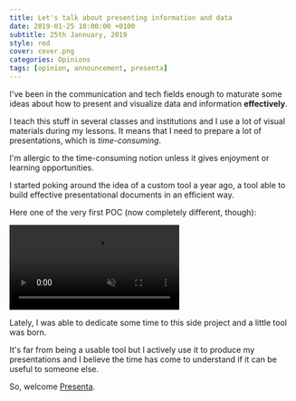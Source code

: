```yaml
---
title: Let's talk about presenting information and data
date: 2019-01-25 10:00:00 +0100
subtitle: 25th Jannuary, 2019
style: red
cover: cover.png
categories: Opinions
tags: [opinion, announcement, presenta]
---
```


I've been in the communication and tech fields enough to maturate some ideas about how to present and visualize data and information **effectively**.

I teach this stuff in several classes and institutions and I use a lot of visual materials during my lessons. It means that I need to prepare a lot of presentations, which is *time-consuming*.

I'm allergic to the time-consuming notion unless it gives enjoyment or learning opportunities.

I started poking around the idea of a custom tool a year ago, a tool able to build effective presentational documents in an efficient way.

Here one of the very first POC (now completely different, though):

<video autoplay loop muted controls src="/assets/posts/lets-talk-about-presenting-information-and-data/poc.m4v"></video>

Lately, I was able to dedicate some time to this side project and a little tool was born.

It's far from being a usable tool but I actively use it to produce my presentations and I believe the time has come to understand if it can be useful to someone else.

So, welcome [Presenta](https://www.presenta.cc).

